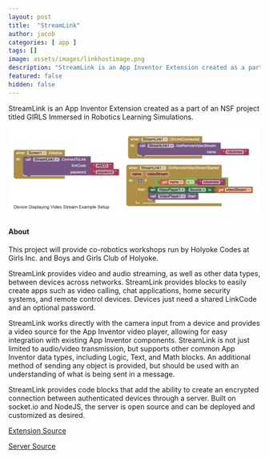 ```yaml
---
layout: post
title:  "StreamLink"
author: jacob
categories: [ app ]
tags: []
image: assets/images/linkhostimage.png
description: "StreamLink is an App Inventor Extension created as a part of an NSF project titled GIRLS Immersed in Robotics Learning Simulations."
featured: false
hidden: false
---
```


StreamLink is an App Inventor Extension created as a part of an NSF project titled GIRLS Immersed in Robotics Learning Simulations.

![alt text](/assets/images/linkclientimage.png "Picture of Client Device")

#### About
This project will provide co-robotics workshops run by Holyoke Codes at Girls Inc. and Boys and Girls Club of Holyoke. 

StreamLink provides video and audio streaming, as well as other data types, between devices across networks. StreamLink provides blocks to easily create apps such as video calling, chat applications, home security systems, and remote control devices. Devices just need a shared LinkCode and an optional password.

StreamLink works directly with the camera input from a device and provides a video source for the App Inventor video player, allowing for easy integration with existing App Inventor components. StreamLink is not just limited to audio/video transmission, but supports other common App Inventor data types, including Logic, Text, and Math blocks. An additional method of sending any object is provided, but should be used with an understanding of what is being sent in a message.

StreamLink provides code blocks that add the ability to create an encrypted connection between authenticated devices through a server. Built on socket.io and NodeJS, the server is open source and can be deployed and customized as desired.

[Extension Source](https://github.com/holyokecodes/appinventor-sources)

[Server Source](https://github.com/tgb20/StreamLink)
